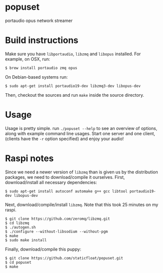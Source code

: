 popuset
=======
portaudio opus network streamer

Build instructions
==================
Make sure you have `libportaudio`, `libzmq` and `libopus` installed.  For example, on OSX, run:
```
$ brew install portaudio zmq opus
```

On Debian-based systems run:
```
$ sudo apt-get install portaudio19-dev libzmq3-dev libopus-dev
```

Then, checkout the sources and run `make` inside the source directory.


Usage
=====

Usage is pretty simple.  run `./popuset --help` to see an overview of options, along with example command line usages.  Start one server and one client, (clients have the `-r` option specified) and enjoy your audio!


Raspi notes
===========

Since we need a newer version of `libzmq` than is given us by the distribution packages, we need to download/compile it ourselves.  First, download/install all necessary dependencies:
```
$ sudo apt-get install autoconf automake g++ gcc libtool portaudio19-dev libopus-dev
```

Next, download/compile/install `libzmq`.  Note that this took 25 minutes on my raspi.
```
$ git clone https://github.com/zeromq/libzmq.git
$ cd libzmq
$ ./autogen.sh
$ ./configure --without-libsodium --without-pgm
$ make
$ sudo make install
```

Finally, download/compile this puppy:
```
$ git clone https://github.com/staticfloat/popuset.git
$ cd popuset
$ make
```
